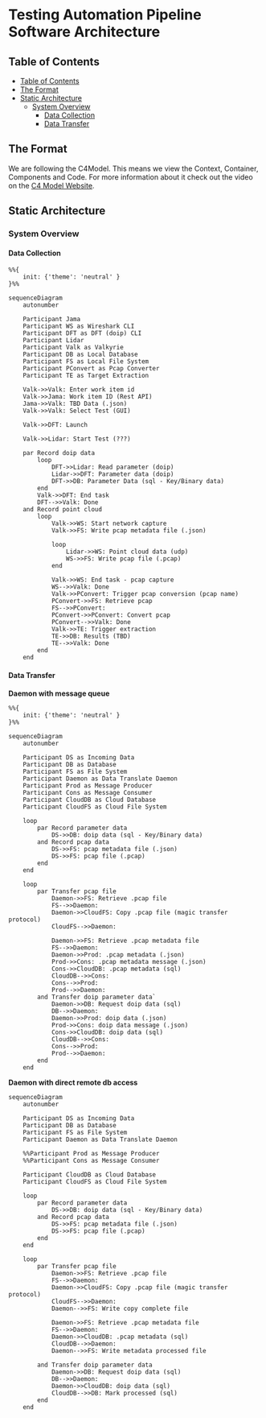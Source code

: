 # Testing Automation Pipeline Software Architecture

## Table of Contents

<!-- mdformat-toc start --slug=github --no-anchors --maxlevel=6 --minlevel=2 -->

- [Table of Contents](#table-of-contents)
- [The Format](#the-format)
- [Static Architecture](#static-architecture)
  - [System Overview](#system-overview)
    - [Data Collection](#data-collection)
    - [Data Transfer](#data-transfer)

<!-- mdformat-toc end -->

## The Format

We are following the C4Model. This means we view the Context, Container, Components and Code.
For more information about it check out the video on the [C4 Model Website](https://c4model.com).

## Static Architecture

### System Overview

<!--
The proposed system level diagram the FT2 automation testing is shown in the diagram below.

![system_context_diagram](architecture/views/system_context_diagram.svg)

### Proposed Data Collection

The proposed data collection process for the FT2 automation testing is shown in the diagram below.

![container_diagram_proposal_data_collection](architecture/views/container_diagram_proposal_data_collection.svg)

### Proposed Data Processing

The proposed data processing for the FT2 automation testing is shown in the diagram below.

![container_diagram_proposal_data_processing](architecture/views/container_diagram_proposal_data_processing.svg)
-->

#### Data Collection

```mermaid
%%{
    init: {'theme': 'neutral' }
}%%

sequenceDiagram
    autonumber

    Participant Jama
    Participant WS as Wireshark CLI
    Participant DFT as DFT (doip) CLI
    Participant Lidar
    Participant Valk as Valkyrie
    Participant DB as Local Database
    Participant FS as Local File System
    Participant PConvert as Pcap Converter
    Participant TE as Target Extraction

    Valk->>Valk: Enter work item id
    Valk->>Jama: Work item ID (Rest API)
    Jama->>Valk: TBD Data (.json)
    Valk->>Valk: Select Test (GUI)
    
    Valk->>DFT: Launch  

    Valk->>Lidar: Start Test (???)

    par Record doip data
        loop 
            DFT->>Lidar: Read parameter (doip)
            Lidar->>DFT: Parameter data (doip)
            DFT->>DB: Parameter Data (sql - Key/Binary data)
        end
        Valk->>DFT: End task
        DFT-->>Valk: Done
    and Record point cloud
        loop 
            Valk->>WS: Start network capture
            Valk->>FS: Write pcap metadata file (.json)
            
            loop
                Lidar->>WS: Point cloud data (udp)
                WS->>FS: Write pcap file (.pcap)
            end

            Valk->>WS: End task - pcap capture
            WS-->>Valk: Done
            Valk->>PConvert: Trigger pcap conversion (pcap name)
            PConvert->>FS: Retrieve pcap
            FS-->>PConvert: 
            PConvert->>PConvert: Convert pcap
            PConvert-->>Valk: Done
            Valk->>TE: Trigger extraction
            TE->>DB: Results (TBD)
            TE-->>Valk: Done
        end
    end
```

#### Data Transfer

**Daemon with message queue**

```mermaid
%%{
    init: {'theme': 'neutral' }
}%%

sequenceDiagram
    autonumber

    Participant DS as Incoming Data
    Participant DB as Database
    Participant FS as File System
    Participant Daemon as Data Translate Daemon
    Participant Prod as Message Producer
    Participant Cons as Message Consumer
    Participant CloudDB as Cloud Database
    Participant CloudFS as Cloud File System

    loop
        par Record parameter data
            DS->>DB: doip data (sql - Key/Binary data)
        and Record pcap data
            DS->>FS: pcap metadata file (.json)
            DS->>FS: pcap file (.pcap)
        end
    end

    loop
        par Transfer pcap file
            Daemon->>FS: Retrieve .pcap file
            FS-->>Daemon: 
            Daemon->>CloudFS: Copy .pcap file (magic transfer protocol)
            CloudFS-->>Daemon: 

            Daemon->>FS: Retrieve .pcap metadata file
            FS-->>Daemon: 
            Daemon->>Prod: .pcap metadata (.json)
            Prod->>Cons: .pcap metadata message (.json)
            Cons->>CloudDB: .pcap metadata (sql)
            CloudDB-->>Cons: 
            Cons-->>Prod: 
            Prod-->>Daemon: 
        and Transfer doip parameter data`
            Daemon->>DB: Request doip data (sql)
            DB-->>Daemon: 
            Daemon->>Prod: doip data (.json)
            Prod->>Cons: doip data message (.json)
            Cons->>CloudDB: doip data (sql)
            CloudDB-->>Cons: 
            Cons-->>Prod: 
            Prod-->>Daemon:             
        end
    end
```

**Daemon with direct remote db access**

```mermaid
sequenceDiagram
    autonumber

    Participant DS as Incoming Data
    Participant DB as Database
    Participant FS as File System
    Participant Daemon as Data Translate Daemon

    %%Participant Prod as Message Producer
    %%Participant Cons as Message Consumer

    Participant CloudDB as Cloud Database
    Participant CloudFS as Cloud File System

    loop
        par Record parameter data
            DS->>DB: doip data (sql - Key/Binary data)
        and Record pcap data
            DS->>FS: pcap metadata file (.json)
            DS->>FS: pcap file (.pcap)
        end
    end

    loop
        par Transfer pcap file
            Daemon->>FS: Retrieve .pcap file
            FS-->>Daemon: 
            Daemon->>CloudFS: Copy .pcap file (magic transfer protocol)
            CloudFS-->>Daemon: 
            Daemon-->>FS: Write copy complete file

            Daemon->>FS: Retrieve .pcap metadata file
            FS-->>Daemon: 
            Daemon->>CloudDB: .pcap metadata (sql)
            CloudDB-->>Daemon: 
            Daemon-->>FS: Write metadata processed file

        and Transfer doip parameter data
            Daemon->>DB: Request doip data (sql)
            DB-->>Daemon: 
            Daemon->>CloudDB: doip data (sql)
            CloudDB-->>DB: Mark processed (sql)
        end
    end
```
